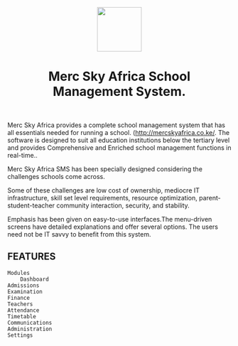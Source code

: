 <p align="center">
    <a href="https://github.com/manxoloh/mercskyafricatarget="_blank">
        <img src="http://mercskyafrica.co.ke/theme/img/mercskyafrica.jpg" height="100px">
    </a>
    <h1 align="center">Merc Sky Africa School Management System.</h1>
    <br>
</p>

Merc Sky Africa provides a complete school management system that has all essentials needed for running a school. (http://mercskyafrica.co.ke/. The software is designed to suit all education institutions below the tertiary level and provides Comprehensive and Enriched school management functions in real-time..

Merc Sky Africa SMS has been specially designed considering the challenges schools come across.

Some of these challenges are low cost of ownership, mediocre IT infrastructure, skill set level requirements, resource optimization, parent-student-teacher community interaction, security, and stability.

Emphasis has been given on easy-to-use interfaces.The menu-driven screens have detailed explanations and offer several options. The users need not be IT savvy to benefit from this system.

FEATURES
-------------------

```
Modules
	Dashboard
Admissions
Examination
Finance
Teachers
Attendance
Timetable
Communications
Administration
Settings    
```
